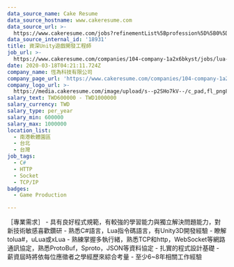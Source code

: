 ```yaml
---
data_source_name: Cake Resume
data_source_hostname: www.cakeresume.com
data_source_url: >-
  https://www.cakeresume.com/jobs?refinementList%5Bprofession%5D%5B0%5D=game-production&range%5Bsalary_range%5D%5Bmin%5D=1000000
data_source_internal_id: '18931'
title: 資深Unity遊戲開發工程師
job_url: >-
  https://www.cakeresume.com/companies/104-company-1a2x6bkyst/jobs/lua-development-engineer
date: 2020-03-18T04:21:11.724Z
company_name: 恆為科技有限公司
company_page_url: 'https://www.cakeresume.com/companies/104-company-1a2x6bkyst'
company_logo_url: >-
  https://media.cakeresume.com/image/upload/s--p2SHo7kV--/c_pad,fl_png8,h_200,w_200/v1581737761/voddnpbl8uc65mxlqput.png
salary_text: TWD600000 - TWD1000000
salary_currency: TWD
salary_type: per_year
salary_min: 600000
salary_max: 1000000
location_list:
  - 南港軟體園區
  - 台北
  - 台灣
job_tags:
  - C#
  - HTTP
  - Socket
  - TCP/IP
badges:
  - Game Production

---
```


［專業需求］ - 具有良好程式規範，有較強的學習能力與獨立解決問題能力，對新技術敏感喜歡鑽研 - 熟悉C#語言，Lua指令碼語言，有Unity3D開發經驗 - 瞭解tolua#，uLua或xLua - 熟練掌握多執行緒，熟悉TCP和http，WebSocket等網路通訊協定，熟悉ProtoBuf，Sproto，JSON等資料協定 - 扎實的程式設計基礎 - 薪資屆時將依每位應徵者之學經歷來綜合考量 - 至少6~8年相關工作經驗